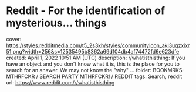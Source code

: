 # Reddit - For the identification of mysterious... things

cover: https://styles.redditmedia.com/t5_2s3kh/styles/communityIcon_akl3uqzxixr51.png?width=256&s=12535495b8362a69df04db4af74472fd6e623dfe
created: April 1, 2022 10:51 AM (UTC)
description: r/whatisthisthing: If you have an object and you don't know what it is, this is the place for you to search for an answer. We may not know the "why" …
folder: BOOKMRKS-MTHRFCKR / SEARCH PARTY MTHRFCKR! / REDDIT
tags: Search, reddit
url: https://www.reddit.com/r/whatisthisthing